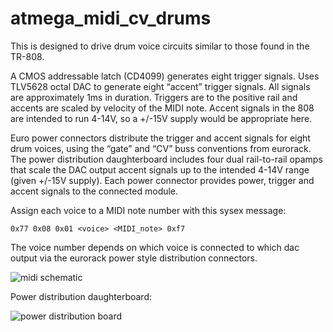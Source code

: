 atmega_midi_cv_drums
========================

This is designed to drive drum voice circuits similar to those found in the TR-808.

A CMOS addressable latch (CD4099) generates eight trigger signals. Uses TLV5628 octal DAC to generate eight “accent” trigger signals. All signals are approximately 1ms in duration. Triggers are to the positive rail and accents are scaled by velocity of the MIDI note. Accent signals in the 808 are intended to run 4-14V, so a +/-15V supply would be appropriate here.

Euro power connectors distribute the trigger and accent signals for eight drum voices, using the “gate” and “CV” buss conventions from eurorack. The power distribution daughterboard includes four dual rail-to-rail opamps that scale the DAC output accent signals up to the intended 4-14V range (given +/-15V supply). Each power connector provides power, trigger and accent signals to the connected module.

Assign each voice to a MIDI note number with this sysex message:

```0x77 0x08 0x01 <voice> <MIDI_note> 0xf7```

The voice number depends on which voice is connected to which dac output via the eurorack power style distribution connectors.

![midi schematic](schemo.png)

Power distribution daughterboard:

![power distribution board](eagle/power_cv_distro.png)